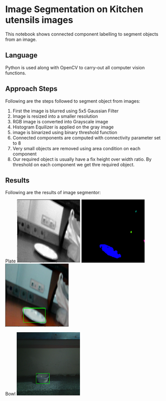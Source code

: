 # Image Segmentation on Kitchen utensils images
This notebook shows connected component labelling to segment objects from an image.

## Language
Python is used along with OpenCV to carry-out all computer vision functions.

## Approach Steps
Following are the steps followed to segment object from images:
1. First the image is blurred using 5x5 Gaussian Filter
2. Image is resized into a smaller resolution
3. RGB image is converted into Grayscale image
4. Histogram Equilizer is applied on the gray image
5. image is binarized using binary threshold function
6. Connected components are computed with connectivity parameter set to 8
7. Very small objects are removed using area condition on each component
8. Our required object is usually have a fix height over width ratio. By threshold on each component we get thre required object.

## Results
Following are the results of image segmentor:

Plate
<img src="plate_original.PNG" width="200" height="200">
<img src="plate_thresh.PNG" width="200" height="200">
<img src="plate_bbox.PNG" width="200" height="200">

Bowl
<img src="bowl_bbox.PNG" width="200" height="200">
